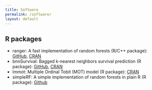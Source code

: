 ```yaml
---
title: Software
permalink: /software/
layout: default
---
```


## R packages
* ranger: A fast implementation of random forests (R/C++ package): [GitHub](https://github.com/imbs-hl/ranger), [CRAN](https://cran.r-project.org/package=ranger)
* bnnSurvival: Bagged k-nearest neighbors survival prediction (R package): [GitHub](https://github.com/mnwright/bnnSurvival), [CRAN](https://cran.r-project.org/package=bnnSurvival)
* lmmot: Multiple Ordinal Tobit (MOT) model (R package): [CRAN](https://cran.r-project.org/package=lmmot)
* simpleRF: A simple implementation of random forests in plain R (R package): [Github](http://github.com/mnwright/simpleRF)
